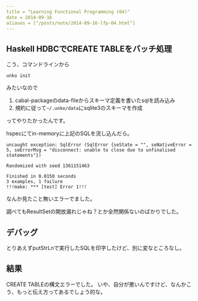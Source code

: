 ```yaml
---
title = "Learning Functional Programming (04)"
date = 2014-09-16
aliases = ["/posts/note/2014-09-16-lfp-04.html"]
---
```


## Haskell HDBCでCREATE TABLEをバッチ処理

こう、コマンドラインから

    unko init

みたいなので

1. cabal-packageのdata-fileからスキーマ定義を書いたsqlを読み込み
2. 規約に従って`~/.unko/data`にsqlite3のスキーマを作成

ってやりたかったんです。

hspecにてin-memoryに上記のSQLを流し込んだら。

    uncaught exception: SqlError (SqlError {seState = "", seNativeError = 5, seErrorMsg = "disconnect: unable to close due to unfinalised statements"})
    
    Randomized with seed 1361151463
    
    Finished in 0.0150 seconds
    3 examples, 1 failure
    !!!make: *** [test] Error 1!!!

なんか見たこと無いエラーでました。

調べてもResultSetの開放漏れじゃね？とか全然関係ないのばかりでした。

## デバッグ

とりあえずputStrLnで実行したSQLを印字したけど、別に変なところなし。

## 結果

CREATE TABLEの構文エラーでした。
いや、自分が悪いんですけど、なんかこう、もっと伝え方ってあるでしょう的な。
